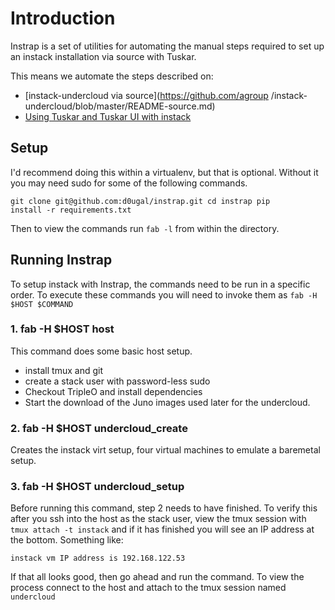 # Introduction

Instrap is a set of utilities for automating the manual steps
required to set up an instack installation via source with
Tuskar.

This means we automate the steps described on:

- [instack-undercloud via source](https://github.com/agroup
  /instack-undercloud/blob/master/README-source.md)
- [Using Tuskar and Tuskar UI with
  instack](https://wiki.openstack.org/wiki/Tuskar/Instack)


## Setup

I'd recommend doing this within a virtualenv, but that is
optional. Without it you may need sudo for some of the following
commands.

    git clone git@github.com:d0ugal/instrap.git cd instrap pip
    install -r requirements.txt

Then to view the commands run `fab -l` from within the directory.


## Running Instrap

To setup instack with Instrap, the commands need to be run in a
specific order. To execute these commands you will need to invoke
them as `fab -H $HOST $COMMAND`

### 1. fab -H $HOST host

This command does some basic host setup.

- install tmux and git
- create a stack user with password-less sudo
- Checkout TripleO and install dependencies
- Start the download of the Juno images used later for the
  undercloud.

### 2. fab -H $HOST undercloud_create

Creates the instack virt setup, four virtual machines to emulate
a baremetal setup.


### 3. fab -H $HOST undercloud_setup

Before running this command, step 2 needs to have finished. To
verify this after you ssh into the host as the stack user, view
the tmux session with `tmux attach -t instack` and if it has
finished you will see an IP address at the bottom. Something
like:

    instack vm IP address is 192.168.122.53

If that all looks good, then go ahead and run the command. To
view the process connect to the host and attach to the tmux
session named `undercloud`
